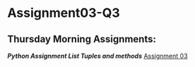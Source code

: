 # Assignment03-Q3

## Thursday Morning Assignments:

***Python Assignment List Tuples and methods***
[Assignment 03](https://colab.research.google.com/drive/1e5BHqMlqlDneVzIpUR1Mv8FqEGWJmmW5?usp=sharing)
